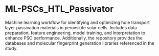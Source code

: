 # ML-PSCs_HTL_Passivator
Machine learning workflow for identifying and optimizing hole transport layer passivation materials in perovskite solar cells. Includes data preparation, feature engineering, model training, and interpretation to enhance PSC performance. Additionally, the repository provides the databases and molecular fingerprint generation libraries referenced in the study.
